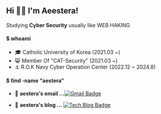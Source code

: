## Hi 👋🏼 I'm Aeestera!


Studying **Cyber Security** usually like WEB HAKING

#### $ whoami
- 🎓 Catholic University of Korea (2021.03 ~)
- 😸 Member Of "CAT-Security" (2021.03 ~)
- ⚓️ R.O.K Navy Cyber Operation Center (2022.12 ~ 2024.8)

#### $ find -name "aestera"
- 📮  **aestera's email ...**[![Gmail Badge](https://img.shields.io/badge/Gmail-d14836?style=flat-square&logo=Gmail&logoColor=white&link=mailto:aest3ra@gmail.com)](mailto:aest3ra6@gmail.com)

- 📒  **aestera's blog ...** [![Tech Blog Badge](http://img.shields.io/badge/-Tech%20blog-black?style=flat-square&logo=blogger&logoColor=white&link=https://aest3ra.github.io/)](https://aest3ra.github.io/)
  
